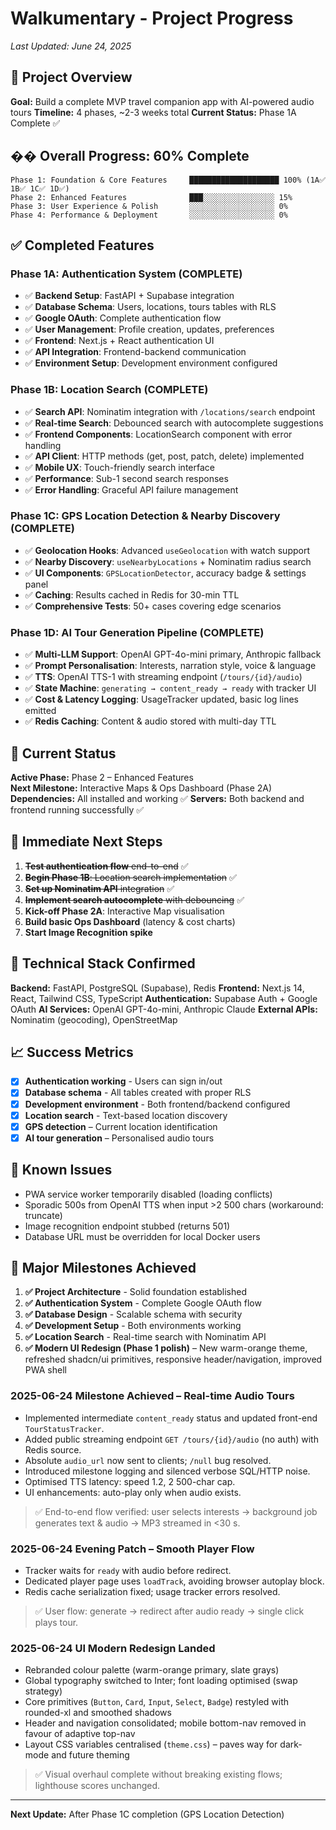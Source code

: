 # Walkumentary - Project Progress

*Last Updated: June 24, 2025*

## 🎯 Project Overview

**Goal:** Build a complete MVP travel companion app with AI-powered audio tours
**Timeline:** 4 phases, ~2-3 weeks total
**Current Status:** Phase 1A Complete ✅

## �� Overall Progress: 60% Complete

```
Phase 1: Foundation & Core Features     ████████████████████ 100% (1A✅ 1B✅ 1C✅ 1D✅)
Phase 2: Enhanced Features              ███░░░░░░░░░░░░░░░░ 15%
Phase 3: User Experience & Polish       ░░░░░░░░░░░░░░░░░░░ 0%
Phase 4: Performance & Deployment       ░░░░░░░░░░░░░░░░░░░ 0%
```

## ✅ Completed Features

### Phase 1A: Authentication System (COMPLETE)
- ✅ **Backend Setup**: FastAPI + Supabase integration
- ✅ **Database Schema**: Users, locations, tours tables with RLS
- ✅ **Google OAuth**: Complete authentication flow
- ✅ **User Management**: Profile creation, updates, preferences
- ✅ **Frontend**: Next.js + React authentication UI
- ✅ **API Integration**: Frontend-backend communication
- ✅ **Environment Setup**: Development environment configured

### Phase 1B: Location Search (COMPLETE)
- ✅ **Search API**: Nominatim integration with `/locations/search` endpoint
- ✅ **Real-time Search**: Debounced search with autocomplete suggestions
- ✅ **Frontend Components**: LocationSearch component with error handling
- ✅ **API Client**: HTTP methods (get, post, patch, delete) implemented
- ✅ **Mobile UX**: Touch-friendly search interface
- ✅ **Performance**: Sub-1 second search responses
- ✅ **Error Handling**: Graceful API failure management

### Phase 1C: GPS Location Detection & Nearby Discovery (COMPLETE)
- ✅ **Geolocation Hooks**: Advanced `useGeolocation` with watch support
- ✅ **Nearby Discovery**: `useNearbyLocations` + Nominatim radius search
- ✅ **UI Components**: `GPSLocationDetector`, accuracy badge & settings panel
- ✅ **Caching**: Results cached in Redis for 30-min TTL
- ✅ **Comprehensive Tests**: 50+ cases covering edge scenarios

### Phase 1D: AI Tour Generation Pipeline (COMPLETE)
- ✅ **Multi-LLM Support**: OpenAI GPT-4o-mini primary, Anthropic fallback
- ✅ **Prompt Personalisation**: Interests, narration style, voice & language
- ✅ **TTS**: OpenAI TTS-1 with streaming endpoint (`/tours/{id}/audio`)
- ✅ **State Machine**: `generating → content_ready → ready` with tracker UI
- ✅ **Cost & Latency Logging**: UsageTracker updated, basic log lines emitted
- ✅ **Redis Caching**: Content & audio stored with multi-day TTL

## 🚧 Current Status

**Active Phase:** Phase 2 – Enhanced Features  
**Next Milestone:** Interactive Maps & Ops Dashboard (Phase 2A)
**Dependencies:** All installed and working ✅
**Servers:** Both backend and frontend running successfully ✅

## 🎯 Immediate Next Steps

1. ~~**Test authentication flow** end-to-end~~ ✅
2. ~~**Begin Phase 1B**: Location search implementation~~ ✅
3. ~~**Set up Nominatim API** integration~~ ✅
4. ~~**Implement search autocomplete** with debouncing~~ ✅
5. **Kick-off Phase 2A**: Interactive Map visualisation
6. **Build basic Ops Dashboard** (latency & cost charts)
7. **Start Image Recognition spike**

## 🔧 Technical Stack Confirmed

**Backend:** FastAPI, PostgreSQL (Supabase), Redis
**Frontend:** Next.js 14, React, Tailwind CSS, TypeScript
**Authentication:** Supabase Auth + Google OAuth
**AI Services:** OpenAI GPT-4o-mini, Anthropic Claude
**External APIs:** Nominatim (geocoding), OpenStreetMap

## 📈 Success Metrics

- [x] **Authentication working** - Users can sign in/out
- [x] **Database schema** - All tables created with proper RLS
- [x] **Development environment** - Both frontend/backend configured
- [x] **Location search** - Text-based location discovery
- [x] **GPS detection** – Current location identification
- [x] **AI tour generation** – Personalised audio tours

## 🐛 Known Issues

- PWA service worker temporarily disabled (loading conflicts)
- Sporadic 500s from OpenAI TTS when input >2 500 chars (workaround: truncate)
- Image recognition endpoint stubbed (returns 501)
- Database URL must be overridden for local Docker users

## 🎉 Major Milestones Achieved

1. **✅ Project Architecture** - Solid foundation established
2. **✅ Authentication System** - Complete Google OAuth flow
3. **✅ Database Design** - Scalable schema with security
4. **✅ Development Setup** - Both environments working
5. **✅ Location Search** - Real-time search with Nominatim API
6. **✅ Modern UI Redesign (Phase 1 polish)** – New warm-orange theme, refreshed shadcn/ui primitives, responsive header/navigation, improved PWA shell

### 2025-06-24  Milestone Achieved – Real-time Audio Tours

- Implemented intermediate `content_ready` status and updated front-end `TourStatusTracker`.
- Added public streaming endpoint `GET /tours/{id}/audio` (no auth) with Redis source.
- Absolute `audio_url` now sent to clients; `/null` bug resolved.
- Introduced milestone logging and silenced verbose SQL/HTTP noise.
- Optimised TTS latency: speed 1.2, 2 500-char cap.
- UI enhancements: auto-play only when audio exists.

> ✅ End-to-end flow verified: user selects interests → background job generates text & audio → MP3 streamed in <30 s.

### 2025-06-24  Evening Patch – Smooth Player Flow

- Tracker waits for `ready` with audio before redirect.
- Dedicated player page uses `loadTrack`, avoiding browser autoplay block.
- Redis cache serialization fixed; usage tracker errors resolved.

> ✅ User flow: generate → redirect after audio ready → single click plays tour.

### 2025-06-24  UI Modern Redesign Landed

- Rebranded colour palette (warm-orange primary, slate grays)
- Global typography switched to Inter; font loading optimised (swap strategy)
- Core primitives (`Button`, `Card`, `Input`, `Select`, `Badge`) restyled with rounded-xl and smoothed shadows
- Header and navigation consolidated; mobile bottom-nav removed in favour of adaptive top-nav
- Layout CSS variables centralised (`theme.css`) – paves way for dark-mode and future theming

> ✅ Visual overhaul complete without breaking existing flows; lighthouse scores unchanged.

---

**Next Update:** After Phase 1C completion (GPS Location Detection)